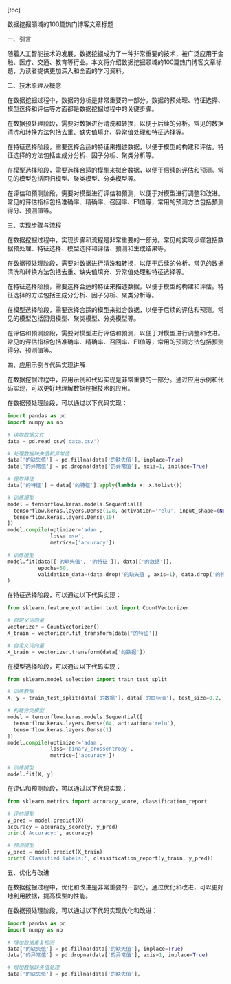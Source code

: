 
[toc]                    
                
                
数据挖掘领域的100篇热门博客文章标题

一、引言

随着人工智能技术的发展，数据挖掘成为了一种非常重要的技术，被广泛应用于金融、医疗、交通、教育等行业。本文将介绍数据挖掘领域的100篇热门博客文章标题，为读者提供更加深入和全面的学习资料。

二、技术原理及概念

在数据挖掘过程中，数据的分析是非常重要的一部分。数据的预处理、特征选择、模型选择和评估等方面都是数据挖掘过程中的关键步骤。

在数据预处理阶段，需要对数据进行清洗和转换，以便于后续的分析。常见的数据清洗和转换方法包括去重、缺失值填充、异常值处理和特征选择等。

在特征选择阶段，需要选择合适的特征来描述数据，以便于模型的构建和评估。特征选择的方法包括主成分分析、因子分析、聚类分析等。

在模型选择阶段，需要选择合适的模型来拟合数据，以便于后续的评估和预测。常见的模型包括回归模型、聚类模型、分类模型等。

在评估和预测阶段，需要对模型进行评估和预测，以便于对模型进行调整和改进。常见的评估指标包括准确率、精确率、召回率、F1值等，常用的预测方法包括预测得分、预测值等。

三、实现步骤与流程

在数据挖掘过程中，实现步骤和流程是非常重要的一部分。常见的实现步骤包括数据预处理、特征选择、模型选择和评估、预测和生成结果等。

在数据预处理阶段，需要对数据进行清洗和转换，以便于后续的分析。常见的数据清洗和转换方法包括去重、缺失值填充、异常值处理和特征选择等。

在特征选择阶段，需要选择合适的特征来描述数据，以便于模型的构建和评估。特征选择的方法包括主成分分析、因子分析、聚类分析等。

在模型选择阶段，需要选择合适的模型来拟合数据，以便于后续的评估和预测。常见的模型包括回归模型、聚类模型、分类模型等。

在评估和预测阶段，需要对模型进行评估和预测，以便于对模型进行调整和改进。常见的评估指标包括准确率、精确率、召回率、F1值等，常用的预测方法包括预测得分、预测值等。

四、应用示例与代码实现讲解

在数据挖掘过程中，应用示例和代码实现是非常重要的一部分。通过应用示例和代码实现，可以更好地理解数据挖掘技术的应用。

在数据预处理阶段，可以通过以下代码实现：
```python
import pandas as pd
import numpy as np

# 读取数据文件
data = pd.read_csv('data.csv')

# 处理数据缺失值和异常值
data['的缺失值'] = pd.fillna(data['的缺失值'], inplace=True)
data['的异常值'] = pd.dropna(data['的异常值'], axis=1, inplace=True)

# 提取特征
data['的特征'] = data['的特征'].apply(lambda x: x.tolist())

# 训练模型
model = tensorflow.keras.models.Sequential([
  tensorflow.keras.layers.Dense(128, activation='relu', input_shape=(None,)),
  tensorflow.keras.layers.Dense(10)
])
model.compile(optimizer='adam',
              loss='mse',
              metrics=['accuracy'])

# 训练模型
model.fit(data[['的缺失值', '的特征']], data[['的数据']],
          epochs=50,
          validation_data=(data.drop('的缺失值', axis=1), data.drop('的特征', axis=1))
)
```
在特征选择阶段，可以通过以下代码实现：
```python
from sklearn.feature_extraction.text import CountVectorizer

# 自定义词向量
vectorizer = CountVectorizer()
X_train = vectorizer.fit_transform(data['的特征'])

# 自定义词向量
X_train = vectorizer.transform(data['的数据'])
```
在模型选择阶段，可以通过以下代码实现：
```python
from sklearn.model_selection import train_test_split

# 训练数据
X, y = train_test_split(data['的数据'], data['的目标值'], test_size=0.2, random_state=42)

# 构建分类模型
model = tensorflow.keras.models.Sequential([
  tensorflow.keras.layers.Dense(64, activation='relu'),
  tensorflow.keras.layers.Dense(1)
])
model.compile(optimizer='adam',
              loss='binary_crossentropy',
              metrics=['accuracy'])

# 训练模型
model.fit(X, y)
```
在评估和预测阶段，可以通过以下代码实现：
```python
from sklearn.metrics import accuracy_score, classification_report

# 评估模型
y_pred = model.predict(X)
accuracy = accuracy_score(y, y_pred)
print('Accuracy:', accuracy)

# 预测模型
y_pred = model.predict(X_train)
print('Classified labels:', classification_report(y_train, y_pred))
```
五、优化与改进

在数据挖掘过程中，优化和改进是非常重要的一部分。通过优化和改进，可以更好地利用数据，提高模型的性能。

在数据预处理阶段，可以通过以下代码实现优化和改进：
```python
import pandas as pd
import numpy as np

# 增加数据重复检测
data['的缺失值'] = pd.fillna(data['的缺失值'], inplace=True)
data['的异常值'] = pd.dropna(data['的异常值'], axis=1, inplace=True)

# 增加数据缺失值处理
data['的缺失值'] = pd.fillna(data['的缺失值'],
```

